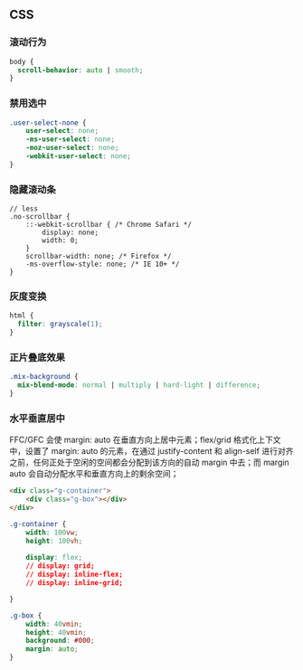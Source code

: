 
## CSS

### 滚动行为

```css
body {
  scroll-behavior: auto | smooth;
}
```

### 禁用选中

```css
.user-select-none {
    user-select: none;
    -ms-user-select: none;
    -moz-user-select: none;
    -webkit-user-select: none;
}
```

### 隐藏滚动条

```less
// less
.no-scrollbar {
    ::-webkit-scrollbar { /* Chrome Safari */
        display: none;
        width: 0;
    }
    scrollbar-width: none; /* Firefox */
    -ms-overflow-style: none; /* IE 10+ */
}
```

### 灰度变换

```css
html {
  filter: grayscale(1);
}
```

### 正片叠底效果

```css
.mix-background {
  mix-blend-mode: normal | multiply | hard-light | difference;
}
```

### 水平垂直居中

FFC/GFC 会使 margin: auto 在垂直方向上居中元素；flex/grid 格式化上下文中，设置了 margin: auto 的元素，在通过 justify-content 和 align-self 进行对齐之前，任何正处于空闲的空间都会分配到该方向的自动 margin 中去；而 margin auto 会自动分配水平和垂直方向上的剩余空间；

```html
<div class="g-container">
    <div class="g-box"></div>
</div>
```

```css
.g-container {
    width: 100vw;
    height: 100vh;
    
    display: flex;
    // display: grid;
    // display: inline-flex;
    // display: inline-grid;

}

.g-box {
    width: 40vmin;
    height: 40vmin;
    background: #000;
    margin: auto;
}
```